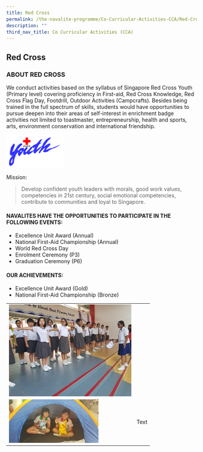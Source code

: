 ```yaml
---
title: Red Cross
permalink: /the-navalite-programme/Co-Curricular-Activities-CCA/Red-Cross/
description: ""
third_nav_title: Co Curricular Activities (CCA)
---
```

## Red Cross

### ABOUT RED CROSS

We conduct activities based on the syllabus of Singapore Red Cross Youth (Primary level) covering proficiency in First-aid, Red Cross Knowledge, Red Cross Flag Day, Footdrill, Outdoor Activities (Campcrafts). Besides being trained in the full spectrum of skills, students would have opportunities to pursue deepen into their areas of self-interest in enrichment badge activities not limited to toastmaster, entrepreneurship, health and sports, arts, environment conservation and international friendship.

<img style="width: 30%;" src="/images/RC1.png">

Mission:

> Develop confident youth leaders with morals, good work values, competencies in 21st century, social emotional competencies, contribute to communities and loyal to Singapore.

#### NAVALITES HAVE THE OPPORTUNITIES TO PARTICIPATE IN THE FOLLOWING EVENTS:

*   Excellence Unit Award (Annual)
*   National First-Aid Championship (Annual)
*   World Red Cross Day 
*   Enrolment Ceremony (P3) 
*   Graduation Ceremony (P6)

#### OUR ACHIEVEMENTS:

*   Excellence Unit Award (Gold)
*   National First-Aid Championship (Bronze)



|  | | 
| -------- | -------- | 
| ![](/images/RC2.png)     |      | 
| ![](/images/RC5.png)     | Text     | 


